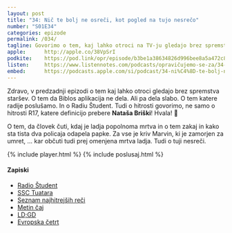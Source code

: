 ```yaml
---
layout: post
title: "34: Nič te bolj ne osreči, kot pogled na tujo nesrečo"
number: "S01E34"
categories: epizode
permalink: /034/
tagline: Govorimo o tem, kaj lahko otroci na TV-ju gledajo brez spremsta staršev. Katere radije poslušamo in o RŠ-u. In o hitrosti. In o tem kako spoznati mrtvo vesoljsko ladjo. Citat prebere Nataša Briški.
apple:		http://apple.co/38VpSrI
podkite:	https://pod.link/opr/episode/b3be1a38634826d996bee8a5a472c8fb
listen:		https://www.listennotes.com/podcasts/opravičujemo-se-za/34-nič-te-bolj-ne-osreči-kot-71rZ_Ttdh2V/embed/
embed:		https://podcasts.apple.com/si/podcast/34-ni%C4%8D-te-bolj-ne-osre%C4%8Di-kot-pogled-na-tujo-nesre%C4%8Do/id1514750013?i=1000505611222
---
```


Zdravo, v predzadnji epizodi o tem kaj lahko otroci gledajo brez spremstva staršev. O tem da Biblos aplikacija ne dela. Ali pa dela slabo. O tem katere radije poslušamo. In o Radiu Študent. Tudi o hitrosti govorimo, ne samo o hitrosti R17, katere definicijo prebere **Nataša Briški**! Hvala! 🙏 

O tem, da človek čuti, kdaj je ladja popolnoma mrtva in o tem zakaj in kako sta tista dva policaja odapela papke. Za vse je kriv Marvin, ki je zamorjen za umret, ... kar občuti tudi prej omenjena mrtva ladja. Tudi o tuji nesreči. 

{% include player.html %}
{% include poslusaj.html %}

#### Zapiski

- [Radio Študent](https://koalicija.radiostudent.si/)
- [SSC Tuatara](https://en.wikipedia.org/wiki/SSC_Tuatara)
- [Seznam najhitrejših reči](https://en.wikipedia.org/wiki/List_of_vehicle_speed_records)
- [Metin čaj](https://podcasts.apple.com/si/podcast/metin-%C4%8Daj/id730083653)
- [LD;GD](https://podcasts.apple.com/si/podcast/ld-gd/id1458208652)
- [Evropska četrt](https://podcasts.apple.com/si/podcast/evropska-%C4%8Detrt/id1286259337)